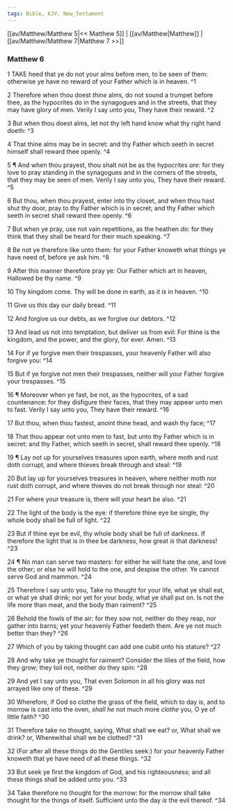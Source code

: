 ```yaml
---
tags: Bible, KJV, New_Testament
---
```


[[av/Matthew/Matthew 5|<< Matthew 5]] | [[av/Matthew|Matthew]] | [[av/Matthew/Matthew 7|Matthew 7 >>]]

### Matthew 6

1 TAKE heed that ye do not your alms before men, to be seen of them: otherwise ye have no reward of your Father which is in heaven. ^1

2 Therefore when thou doest _thine_ alms, do not sound a trumpet before thee, as the hypocrites do in the synagogues and in the streets, that they may have glory of men. Verily I say unto you, They have their reward. ^2

3 But when thou doest alms, let not thy left hand know what thy right hand doeth: ^3

4 That thine alms may be in secret: and thy Father which seeth in secret himself shall reward thee openly. ^4

5 ¶ And when thou prayest, thou shalt not be as the hypocrites _are:_ for they love to pray standing in the synagogues and in the corners of the streets, that they may be seen of men. Verily I say unto you, They have their reward. ^5

6 But thou, when thou prayest, enter into thy closet, and when thou hast shut thy door, pray to thy Father which is in secret; and thy Father which seeth in secret shall reward thee openly. ^6

7 But when ye pray, use not vain repetitions, as the heathen _do:_ for they think that they shall be heard for their much speaking. ^7

8 Be not ye therefore like unto them: for your Father knoweth what things ye have need of, before ye ask him. ^8

9 After this manner therefore pray ye: Our Father which art in heaven, Hallowed be thy name. ^9

10 Thy kingdom come. Thy will be done in earth, as _it_ _is_ in heaven. ^10

11 Give us this day our daily bread. ^11

12 And forgive us our debts, as we forgive our debtors. ^12

13 And lead us not into temptation, but deliver us from evil: For thine is the kingdom, and the power, and the glory, for ever. Amen. ^13

14 For if ye forgive men their trespasses, your heavenly Father will also forgive you: ^14

15 But if ye forgive not men their trespasses, neither will your Father forgive your trespasses. ^15

16 ¶ Moreover when ye fast, be not, as the hypocrites, of a sad countenance: for they disfigure their faces, that they may appear unto men to fast. Verily I say unto you, They have their reward. ^16

17 But thou, when thou fastest, anoint thine head, and wash thy face; ^17

18 That thou appear not unto men to fast, but unto thy Father which is in secret: and thy Father, which seeth in secret, shall reward thee openly. ^18

19 ¶ Lay not up for yourselves treasures upon earth, where moth and rust doth corrupt, and where thieves break through and steal: ^19

20 But lay up for yourselves treasures in heaven, where neither moth nor rust doth corrupt, and where thieves do not break through nor steal: ^20

21 For where your treasure is, there will your heart be also. ^21

22 The light of the body is the eye: if therefore thine eye be single, thy whole body shall be full of light. ^22

23 But if thine eye be evil, thy whole body shall be full of darkness. If therefore the light that is in thee be darkness, how great _is_ that darkness! ^23

24 ¶ No man can serve two masters: for either he will hate the one, and love the other; or else he will hold to the one, and despise the other. Ye cannot serve God and mammon. ^24

25 Therefore I say unto you, Take no thought for your life, what ye shall eat, or what ye shall drink; nor yet for your body, what ye shall put on. Is not the life more than meat, and the body than raiment? ^25

26 Behold the fowls of the air: for they sow not, neither do they reap, nor gather into barns; yet your heavenly Father feedeth them. Are ye not much better than they? ^26

27 Which of you by taking thought can add one cubit unto his stature? ^27

28 And why take ye thought for raiment? Consider the lilies of the field, how they grow; they toil not, neither do they spin: ^28

29 And yet I say unto you, That even Solomon in all his glory was not arrayed like one of these. ^29

30 Wherefore, if God so clothe the grass of the field, which to day is, and to morrow is cast into the oven, _shall_ _he_ not much more _clothe_ you, O ye of little faith? ^30

31 Therefore take no thought, saying, What shall we eat? or, What shall we drink? or, Wherewithal shall we be clothed? ^31

32 (For after all these things do the Gentiles seek:) for your heavenly Father knoweth that ye have need of all these things. ^32

33 But seek ye first the kingdom of God, and his righteousness; and all these things shall be added unto you. ^33

34 Take therefore no thought for the morrow: for the morrow shall take thought for the things of itself. Sufficient unto the day _is_ the evil thereof. ^34
